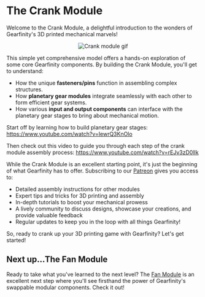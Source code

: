 # The Crank Module

Welcome to the Crank Module, a delightful introduction to the wonders of Gearfinity's 3D printed mechanical marvels!

<p align="center">
  <img src="https://github.com/gearfinity/gearfinity/assets/139299901/f8c02c5f-3d95-4bda-999e-bde5d6313789" alt="Crank module gif"/>
</p>

This simple yet comprehensive model offers a hands-on exploration of some core Gearfinity components. By building the Crank Module, you'll get to understand:

- How the unique **fasteners/pins** function in assembling complex structures.
- How **planetary gear modules** integrate seamlessly with each other to form efficient gear systems.
- How various **input and output components** can interface with the planetary gear stages to bring about mechanical motion.

Start off by learning how to build planetary gear stages: https://www.youtube.com/watch?v=IewrQ3KnOlo

Then check out this video to guide you through each step of the crank module assembly process: https://www.youtube.com/watch?v=rEJv3zD0lIk

While the Crank Module is an excellent starting point, it's just the beginning of what Gearfinity has to offer. Subscribing to our [Patreon](LINK_TO_PATREON) gives you access to:

- Detailed assembly instructions for other modules
- Expert tips and tricks for 3D printing and assembly
- In-depth tutorials to boost your mechanical prowess
- A lively community to discuss designs, showcase your creations, and provide valuable feedback
- Regular updates to keep you in the loop with all things Gearfinity!

So, ready to crank up your 3D printing game with Gearfinity? Let's get started!

## Next up...The Fan Module

Ready to take what you've learned to the next level? The [Fan Module](https://github.com/gearfinity/gearfinity/blob/main/fan_module/README.md) is an excellent next step where you'll see firsthand the power of Gearfinity's swappable modular components. Check it out!



